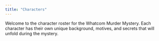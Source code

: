 ```yaml
---
title: "Characters"
---
```


Welcome to the character roster for the Whatcom Murder Mystery. Each character has their own unique background, motives, and secrets that will unfold during the mystery.